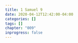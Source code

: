 ```yaml
---
title: 1 Samuel 9
date: 2020-04-12T12:42:00-04:00
categories: []
tags: []
chapter: "009"
inprogress: false
---
```


